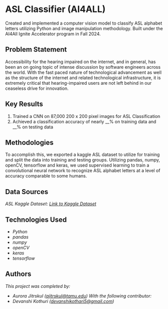 # ASL Classifier (AI4ALL)

Created and implemented a computer vision model to classify ASL alphabet letters utilizing Python and image manipulation methodology. Built under the AI4All Ignite Accelerator program in Fall 2024.

## Problem Statement

Accessibility for the hearing impaired on the internet, and in general, has been an on going topic of intense discussion by software engineers across the world. With the fast paced nature of technological advancement as well
as the structure of the internet and related technological infrastructure, it is extremely critical that hearing-impaired users are not left behind in our ceaseless drive for innovation.

## Key Results 

1. Trained a CNN on 87,000 200 x 200 pixel images for ASL Classification
2. Achieved a classification accuracy of nearly __% on training data and __% on testing data


## Methodologies 
To accomplish this, we exported a kaggle ASL dataset to utilize for training and split the data into training and testing groups. Utilizing pandas, numpy, openCV, tensorflow and keras, we used supervised learning to train a convolutional neural network to recognize ASL alphabet letters at a level of accuracy comparable to some humans. 

## Data Sources 

*ASL Kaggle Dataset: [Link to Kaggle Dataset]([https://www.kaggle.com/datasets](https://www.kaggle.com/datasets/debashishsau/aslamerican-sign-language-aplhabet-dataset/data))*

## Technologies Used

- *Python*
- *pandas*
- *numpy*
- *openCV*
- *keras*
- *tensorflow*


## Authors
*This project was completed by:*
- *Aurora Jitrskul ([ajitrskul@tamu.edu](mailto:ajitrskul@tamu.edu))*
*With the following contributor:*
- *Devanshi Kothuri ([devanshikothari5@gmail.com](mailto:devanshikothari5@gmail.com))*
